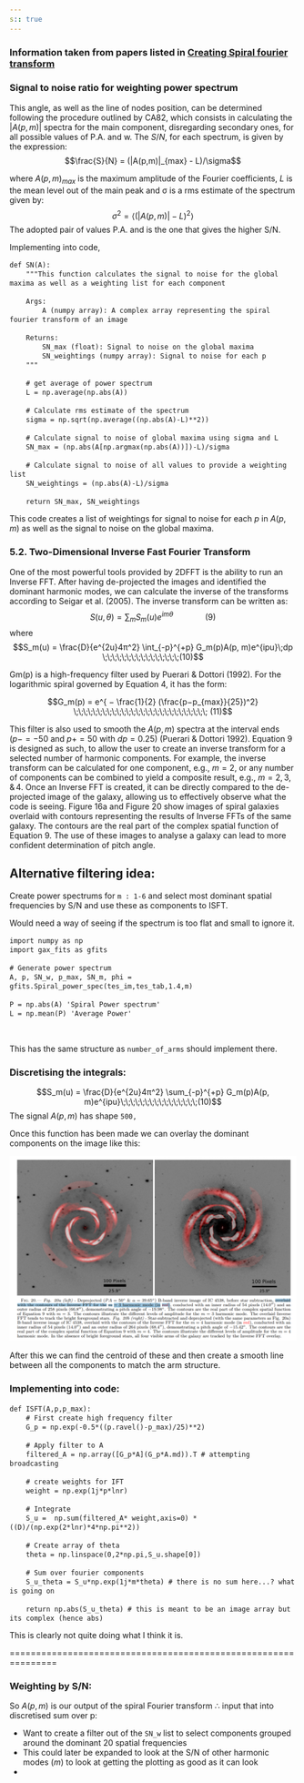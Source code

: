 ```yaml
---
s:: true
---
```


### Information taken from papers listed in [Creating Spiral fourier transform](Creating%20Spiral%20fourier%20transform.md)

### Signal to noise ratio for weighting power spectrum

This angle, as well as the line of nodes position, can be determined following the procedure outlined by CA82, which consists in calculating the $|A(p, m)|$ spectra for the main component, disregarding secondary ones, for all possible values of P.A. and w. The $S/N$, for each spectrum,
is given by the expression:
$$\frac{S}{N} = (|A(p,m)|_{max} - L)/\sigma$$

where $A(p, m) _{max}$ is the maximum amplitude of the Fourier coefficients, $L$ is the mean level out of the main peak and σ is a rms estimate of the spectrum given by:
$$\sigma^2 = \langle(|A(p,m)|-L)^2\rangle$$ 
The adopted pair of values P.A. and is the one that gives the higher S/N.

Implementing into code,
```run-python
def SN(A):
    """This function calculates the signal to noise for the global maxima as well as a weighting list for each component
  
    Args:
        A (numpy array): A complex array representing the spiral fourier transform of an image

    Returns:
        SN_max (float): Signal to noise on the global maxima
        SN_weightings (numpy array): Signal to noise for each p
    """

    # get average of power spectrum
    L = np.average(np.abs(A))

    # Calculate rms estimate of the spectrum
    sigma = np.sqrt(np.average((np.abs(A)-L)**2))

    # Calculate signal to noise of global maxima using sigma and L
    SN_max = (np.abs(A[np.argmax(np.abs(A))])-L)/sigma

    # Calculate signal to noise of all values to provide a weighting list
    SN_weightings = (np.abs(A)-L)/sigma

    return SN_max, SN_weightings
```

This code creates a list of weightings for signal to noise for each $p$ in $A(p,m)$ as well as the signal to noise on the global maxima.

### 5.2. Two-Dimensional Inverse Fast Fourier Transform

One of the most powerful tools provided by 2DFFT is the ability to run an Inverse FFT. After having de-projected the images and identified the dominant harmonic modes, we can calculate the inverse of the transforms according to Seigar et al. (2005).
The inverse transform can be written as:
$$S(u, \theta) = \sum_m S_m(u) e^{im\theta} \;\;\;\;\;\;\;\;\;\;\;\;\;\;\;\;(9)$$
where 
$$S_m(u) = \frac{D}{e^{2u}4π^2} \int_{-p}^{+p} G_m(p)A(p, m)e^{ipu}\;dp \;\;\;\;\;\;\;\;\;\;\;\;\;\;\;\;(10)$$

Gm(p) is a high-frequency filter used by Puerari & Dottori (1992). For the logarithmic spiral governed by Equation 4, it has the form:

$$G_m(p) = e^{ − \frac{1}{2} (\frac{p−p_{max}}{25})^2} \;\;\;\;\;\;\;\;\;\;\;\;\;\;\;\;\;\;\;\;\;\;\;\;\;\;\;\; (11)$$

This filter is also used to smooth the $A(p, m)$ spectra at the interval ends ($p− = −50$ and $p+ = 50$ with $dp = 0.25$) (Puerari & Dottori 1992). Equation 9 is designed as such, to allow the user to create an inverse transform for a selected number of harmonic components. For example, the inverse transform can be calculated for one component, e.g., $m = 2$, or any number of components can be combined to yield a composite result, e.g., $m = 2, 3,\, \&\, 4$. Once an Inverse FFT is created, it can be directly compared to the de- projected image of the galaxy, allowing us to effectively observe what the code is seeing. Figure 16a and Figure 20 show images of spiral galaxies overlaid with contours representing the results of Inverse FFTs of the same galaxy. The contours are the real part of the complex spatial function of Equation 9. The use of these images to analyse a galaxy can lead to more confident determination of pitch angle.

## Alternative filtering idea:

Create power spectrums for `m : 1-6` and select most dominant spatial frequencies by S/N and use these as components to ISFT.

Would need a way of seeing if the spectrum is too flat and small to ignore it.
```run-python
import numpy as np
import gax_fits as gfits

# Generate power spectrum
A, p, SN_w, p_max, SN_m, phi = gfits.Spiral_power_spec(tes_im,tes_tab,1.4,m)

P = np.abs(A) 'Spiral Power spectrum'
L = np.mean(P) 'Average Power'



```

This has the same structure as `number_of_arms` should implement there.

### Discretising the integrals:

$$S_m(u) = \frac{D}{e^{2u}4π^2} \sum_{-p}^{+p} G_m(p)A(p, m)e^{ipu}\;\;\;\;\;\;\;\;\;\;\;\;\;\;\;\;(10)$$
The signal $A(p,m)$ has shape `500,` 

Once this function has been made we can overlay the dominant components on the image like this:

![Pasted image 20230325110213.png](../../../../AA%20%20-%20%20Assets/Pasted%20image%2020230325110213.png)

After this we can find the centroid of these and then create a smooth line between all the components to match the arm structure.

### Implementing into code:
```run-python
def ISFT(A,p,p_max):
    # First create high frequency filter
    G_p = np.exp(-0.5*((p.ravel()-p_max)/25)**2)

    # Apply filter to A
    filtered_A = np.array([G_p*A](G_p*A.md)).T # attempting broadcasting

	# create weights for IFT
    weight = np.exp(1j*p*lnr)

    # Integrate
    S_u =  np.sum(filtered_A* weight,axis=0) * ((D)/(np.exp(2*lnr)*4*np.pi**2))

    # Create array of theta
    theta = np.linspace(0,2*np.pi,S_u.shape[0])

    # Sum over fourier components
    S_u_theta = S_u*np.exp(1j*m*theta) # there is no sum here...? what is going on

    return np.abs(S_u_theta) # this is meant to be an image array but its complex (hence abs)
```

This is clearly not quite doing what I think it is.

===============================================================

### Weighting by S/N:

So $A(p,m)$ is our output of the spiral Fourier transform $\therefore$  input that into discretised sum over p:

- Want to create a filter out of the `SN_w` list to select components grouped around the dominant 20  spatial frequencies
- This could later be expanded to look at the S/N of other harmonic modes ($m$) to look at getting the plotting as good as it can look
- 


